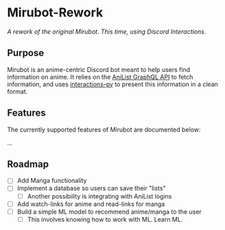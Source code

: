 # Mirubot-Rework

*A rework of the original Mirubot. This time, using Discord Interactions.*

## Purpose

Mirubot is an anime-centric Discord bot meant to help users find information on anime. It relies on the [AniList GraphQL API](https://anilist.gitbook.io/anilist-apiv2-docs/) to fetch information, and uses [interactions-py](https://github.com/interactions-py/library) to present this information in a clean format.

## Features

The currently supported features of Mirubot are documented below:

...

## Roadmap

- [ ] Add Manga functionality
- [ ] Implement a database so users can save their "lists"
    - [ ] Another possibility is integrating with AniList logins
- [ ] Add watch-links for anime and read-links for manga
- [ ] Build a simple ML model to recommend anime/manga to the user
    - [ ] This involves knowing how to work with ML. Learn ML.